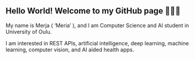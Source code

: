 ## Hello World! Welcome to my GitHub page 👋👋👋

My name is Merja ( ‘Meria’  ), and I am Computer Science and AI student in University of Oulu. 

I am interested in REST APIs, artificial intelligence, deep learning, machine learning, computer vision, and AI aided health apps. 
